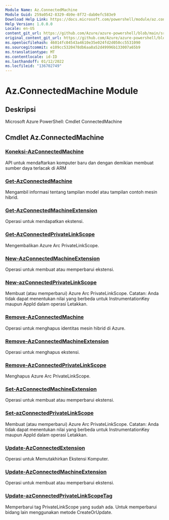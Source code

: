 ```yaml
---
Module Name: Az.ConnectedMachine
Module Guid: 259a0542-8329-4b9e-8f72-dab0efc583e9
Download Help Link: https://docs.microsoft.com/powershell/module/az.connectedmachine
Help Version: 1.0.0.0
Locale: en-US
content_git_url: https://github.com/Azure/azure-powershell/blob/main/src/ConnectedMachine/help/Az.ConnectedMachine.md
original_content_git_url: https://github.com/Azure/azure-powershell/blob/main/src/ConnectedMachine/help/Az.ConnectedMachine.md
ms.openlocfilehash: 46014fc04543a4610e35e024fd2d050cc5531090
ms.sourcegitcommit: e109cc5320478db6aa8a52d49996b133007a65b9
ms.translationtype: MT
ms.contentlocale: id-ID
ms.lasthandoff: 01/12/2022
ms.locfileid: "136702749"
---
```

# Az.ConnectedMachine Module
## Deskripsi
Microsoft Azure PowerShell: Cmdlet ConnectedMachine

## Cmdlet Az.ConnectedMachine
### [Koneksi-AzConnectedMachine](Connect-AzConnectedMachine.md)
API untuk mendaftarkan komputer baru dan dengan demikian membuat sumber daya terlacak di ARM

### [Get-AzConnectedMachine](Get-AzConnectedMachine.md)
Mengambil informasi tentang tampilan model atau tampilan contoh mesin hibrid.

### [Get-AzConnectedMachineExtension](Get-AzConnectedMachineExtension.md)
Operasi untuk mendapatkan ekstensi.

### [Get-AzConnectedPrivateLinkScope](Get-AzConnectedPrivateLinkScope.md)
Mengembalikan Azure Arc PrivateLinkScope.

### [New-AzConnectedMachineExtension](New-AzConnectedMachineExtension.md)
Operasi untuk membuat atau memperbarui ekstensi.

### [New-azConnectedPrivateLinkScope](New-AzConnectedPrivateLinkScope.md)
Membuat (atau memperbarui) Azure Arc PrivateLinkScope.
Catatan: Anda tidak dapat menentukan nilai yang berbeda untuk InstrumentationKey maupun AppId dalam operasi Letakkan.

### [Remove-AzConnectedMachine](Remove-AzConnectedMachine.md)
Operasi untuk menghapus identitas mesin hibrid di Azure.

### [Remove-AzConnectedMachineExtension](Remove-AzConnectedMachineExtension.md)
Operasi untuk menghapus ekstensi.

### [Remove-AzConnectedPrivateLinkScope](Remove-AzConnectedPrivateLinkScope.md)
Menghapus Azure Arc PrivateLinkScope.

### [Set-AzConnectedMachineExtension](Set-AzConnectedMachineExtension.md)
Operasi untuk membuat atau memperbarui ekstensi.

### [Set-azConnectedPrivateLinkScope](Set-AzConnectedPrivateLinkScope.md)
Membuat (atau memperbarui) Azure Arc PrivateLinkScope.
Catatan: Anda tidak dapat menentukan nilai yang berbeda untuk InstrumentationKey maupun AppId dalam operasi Letakkan.

### [Update-AzConnectedExtension](Update-AzConnectedExtension.md)
Operasi untuk Memutakhirkan Ekstensi Komputer.

### [Update-AzConnectedMachineExtension](Update-AzConnectedMachineExtension.md)
Operasi untuk membuat atau memperbarui ekstensi.

### [Update-azConnectedPrivateLinkScopeTag](Update-AzConnectedPrivateLinkScopeTag.md)
Memperbarui tag PrivateLinkScope yang sudah ada.
Untuk memperbarui bidang lain menggunakan metode CreateOrUpdate.

